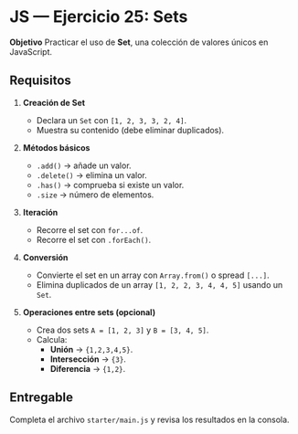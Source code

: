 # JS — Ejercicio 25: Sets

**Objetivo**
Practicar el uso de **Set**, una colección de valores únicos en JavaScript.

## Requisitos

1. **Creación de Set**

   - Declara un `Set` con `[1, 2, 3, 3, 2, 4]`.
   - Muestra su contenido (debe eliminar duplicados).

2. **Métodos básicos**

   - `.add()` → añade un valor.
   - `.delete()` → elimina un valor.
   - `.has()` → comprueba si existe un valor.
   - `.size` → número de elementos.

3. **Iteración**

   - Recorre el set con `for...of`.
   - Recorre el set con `.forEach()`.

4. **Conversión**

   - Convierte el set en un array con `Array.from()` o spread `[...]`.
   - Elimina duplicados de un array `[1, 2, 2, 3, 4, 4, 5]` usando un `Set`.

5. **Operaciones entre sets (opcional)**
   - Crea dos sets `A = [1, 2, 3]` y `B = [3, 4, 5]`.
   - Calcula:
     - **Unión** → `{1,2,3,4,5}`.
     - **Intersección** → `{3}`.
     - **Diferencia** → `{1,2}`.

## Entregable

Completa el archivo `starter/main.js` y revisa los resultados en la consola.
